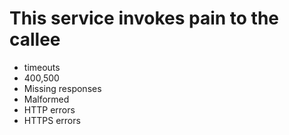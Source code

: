 # This service invokes pain to the callee
- timeouts
- 400,500
- Missing responses
- Malformed
- HTTP errors
- HTTPS errors
